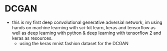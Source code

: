 # DCGAN
- this is my first deep convolutional generative adversial network, im using hands on machine learning with sci-kit learn, keras and tensorflow as well as deep learning with python & deep learning with tensorflow 2 and keras as resources.
    - using the keras mnist fashion dataset for the DCGAN
